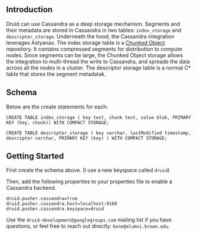 ## Introduction
Druid can use Cassandra as a deep storage mechanism. Segments and their metadata are stored in Cassandra in two tables:
`index_storage` and `descriptor_storage`.  Underneath the hood, the Cassandra integration leverages Astyanax.  The 
index storage table is a [Chunked Object](https://github.com/Netflix/astyanax/wiki/Chunked-Object-Store) repository. It contains
compressed segments for distribution to compute nodes.  Since segments can be large, the Chunked Object storage allows the integration to multi-thread 
the write to Cassandra, and spreads the data across all the nodes in a cluster.  The descriptor storage table is a normal C* table that 
stores the segment metadatak.  

## Schema
Below are the create statements for each:



    CREATE TABLE index_storage ( key text, chunk text, value blob, PRIMARY KEY (key, chunk)) WITH COMPACT STORAGE;

    CREATE TABLE descriptor_storage ( key varchar, lastModified timestamp, descriptor varchar, PRIMARY KEY (key) ) WITH COMPACT STORAGE;


## Getting Started
First create the schema above.  (I use a new keyspace called `druid`) 

Then, add the following properties to your properties file to enable a Cassandra 
backend.

    druid.pusher.cassandra=true
    druid.pusher.cassandra.host=localhost:9160 
    druid.pusher.cassandra.keyspace=druid

Use the `druid-development@googlegroups.com` mailing list if you have questions,
or feel free to reach out directly: `bone@alumni.brown.edu`.


